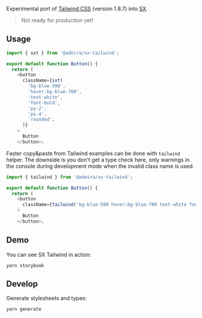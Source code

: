 Experimental port of [Tailwind CSS](https://tailwindcss.com/) (version 1.8.7) into [SX](https://github.com/adeira/sx).

> Not ready for production yet!

## Usage

```js
import { sxt } from '@adeira/sx-tailwind';

export default function Button() {
  return (
    <button
      className={sxt(
        'bg-blue-500',
        'hover:bg-blue-700',
        'text-white',
        'font-bold',
        'py-2',
        'px-4',
        'rounded',
      )}
    >
      Button
    </button>;
```

Faster copy&paste from Tailwind examples can be done with `tailwind` helper. The downside is you don't get a type check here, only warnings in the console during development mode when the invalid class name is used.

```js
import { tailwind } from '@adeira/sx-tailwind';

export default function Button() {
  return (
    <button
      className={tailwind('bg-blue-500 hover:bg-blue-700 text-white font-bold py-2 px-4 rounded')}
    >
      Button
    </button>;
```

## Demo

You can see SX Tailwind in action:

```
yarn storybook
```

## Develop

Generate stylesheets and types:

```
yarn generate
```
